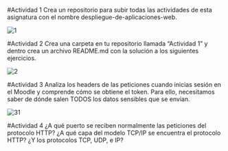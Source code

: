 #Actividad 1
Crea un repositorio para subir todas las actividades de esta asignatura con el
nombre despliegue-de-aplicaciones-web.

![1](https://github.com/orsunyer/despliegue-de-aplicaciones-web/assets/144775484/163b16a0-ef4a-4fb2-8b05-1eead429d79b)


#Actividad 2
Crea una carpeta en tu repositorio llamada “Actividad 1” y dentro crea un archivo
README.md con la solución a los siguientes ejercicios.

![2](https://github.com/orsunyer/despliegue-de-aplicaciones-web/assets/144775484/b3b131ab-9c97-4608-806d-16ad78cd36e8)

#Actividad 3
Analiza los headers de las peticiones cuando inicias sesión en el Moodle y comprende
cómo se obtiene el token. Para ello, necesitamos saber de dónde salen TODOS los
datos sensibles que se envían.

![31](https://github.com/orsunyer/despliegue-de-aplicaciones-web/assets/144775484/1e66ac72-76cc-438c-a4bf-fd1697de78ab)

#Actividad 4
¿A qué puerto se reciben normalmente las peticiones del protocolo HTTP? ¿A qué
capa del modelo TCP/IP se encuentra el protocolo HTTP? ¿Y los protocolos TCP,
UDP, e IP?

